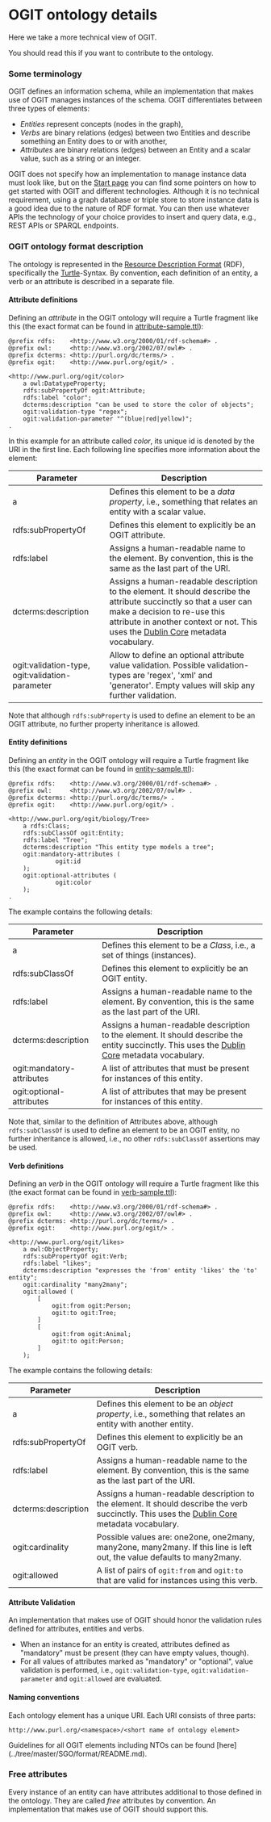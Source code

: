 # OGIT ontology details

Here we take a more technical view of OGIT.

You should read this if you want to contribute to the ontology.

### Some terminology

OGIT defines an information schema, while an implementation that makes use of OGIT manages instances of the schema. OGIT differentiates between three types of elements:

* _Entities_ represent concepts (nodes in the graph),
* _Verbs_ are binary relations (edges) between two Entities and describe something an Entity does to or with another,
* _Attributes_ are binary relations (edges) between an Entity and a scalar value, such as a string or an integer.

OGIT does not specify how an implementation to manage instance data must look like, but on the [Start page](Home) you
can find some pointers on how to get started with OGIT and different technologies. Although it is no technical
requirement, using a graph database or triple store to store instance data is a good idea due to the nature of RDF
format. You can then use whatever APIs the technology of your choice provides to insert and query data, e.g., REST APIs
or SPARQL endpoints.

### OGIT ontology format description

The ontology is represented in the [Resource Description
Format](https://www.w3.org/TR/2014/REC-rdf11-concepts-20140225/) (RDF), specifically the
[Turtle](https://www.w3.org/TR/2014/REC-turtle-20140225/)-Syntax. By convention, each definition of an entity, a verb or
an attribute is described in a separate file.

#### Attribute definitions

Defining an _attribute_ in the OGIT ontology will require a Turtle fragment like this (the exact format can be found in
[attribute-sample.ttl](attribute-sample.ttl)):

```turtle
@prefix rdfs:    <http://www.w3.org/2000/01/rdf-schema#> .
@prefix owl:     <http://www.w3.org/2002/07/owl#> .
@prefix dcterms: <http://purl.org/dc/terms/> .
@prefix ogit:    <http://www.purl.org/ogit/> .

<http://www.purl.org/ogit/color>
    a owl:DatatypeProperty;
    rdfs:subPropertyOf ogit:Attribute;
    rdfs:label "color";
    dcterms:description "can be used to store the color of objects";
    ogit:validation-type "regex";
    ogit:validation-parameter "^(blue|red|yellow)";
.
```

In this example for an attribute called _color_, its unique id is denoted by the URI in the first line. Each following
line specifies more information about the element:

| Parameter | Description |
| --- | --- |
|a|Defines this element to be a _data property_, i.e., something that relates an entity with a scalar value.|
|rdfs:subPropertyOf|Defines this element to explicitly be an OGIT attribute.|
|rdfs:label|Assigns a human-readable name to the element. By convention, this is the same as the last part of the URI.|
|dcterms:description|Assigns a human-readable description to the element. It should describe the attribute succinctly so that a user can make a decision to re-use this attribute in another context or not. This uses the [Dublin Core](http://dublincore.org/) metadata vocabulary.|
|ogit:validation-type, ogit:validation-parameter|Allow to define an optional attribute value validation. Possible validation-types are 'regex', 'xml' and 'generator'. Empty values will skip any further validation.|

Note that although `rdfs:subProperty` is used to define an element to be an OGIT attribute, no further property
inheritance is allowed.

#### Entity definitions

Defining an _entity_ in the OGIT ontology will require a Turtle fragment like this (the exact format can be found in
[entity-sample.ttl](entity-sample.ttl)):

```turtle
@prefix rdfs:    <http://www.w3.org/2000/01/rdf-schema#> .
@prefix owl:     <http://www.w3.org/2002/07/owl#> .
@prefix dcterms: <http://purl.org/dc/terms/> .
@prefix ogit:    <http://www.purl.org/ogit/> .

<http://www.purl.org/ogit/biology/Tree>
    a rdfs:Class;
    rdfs:subClassOf ogit:Entity;
    rdfs:label "Tree";
    dcterms:description "This entity type models a tree";
    ogit:mandatory-attributes (
             ogit:id
    );
    ogit:optional-attributes (
             ogit:color
    );
.
```

The example contains the following details:

| Parameter | Description |
| --- | --- |
|a|Defines this element to be a _Class_, i.e., a set of things (instances).|
|rdfs:subClassOf|Defines this element to explicitly be an OGIT entity.|
|rdfs:label|Assigns a human-readable name to the element. By convention, this is the same as the last part of the URI.|
|dcterms:description|Assigns a human-readable description to the element. It should describe the entity succinctly. This uses the [Dublin Core](http://dublincore.org/) metadata vocabulary.|
|ogit:mandatory-attributes|A list of attributes that must be present for instances of this entity.|
|ogit:optional-attributes|A list of attributes that may be present for instances of this entity.|

Note that, similar to the definition of Attributes above, although `rdfs:subClassOf` is used to define an element to be
an OGIT entity, no further inheritance is allowed, i.e., no other `rdfs:subClassOf` assertions may be used.

#### Verb definitions

Defining an _verb_ in the OGIT ontology will require a Turtle fragment like this (the exact format can be found in
[verb-sample.ttl](verb-sample.ttl)):

```turtle
@prefix rdfs:    <http://www.w3.org/2000/01/rdf-schema#> .
@prefix owl:     <http://www.w3.org/2002/07/owl#> .
@prefix dcterms: <http://purl.org/dc/terms/> .
@prefix ogit:    <http://www.purl.org/ogit/> .

<http://www.purl.org/ogit/likes>
    a owl:ObjectProperty;
    rdfs:subPropertyOf ogit:Verb;
    rdfs:label "likes";
    dcterms:description "expresses the 'from' entity 'likes' the 'to' entity";
    ogit:cardinality "many2many";
    ogit:allowed (
        [
            ogit:from ogit:Person;
            ogit:to ogit:Tree;
        ]
        [
            ogit:from ogit:Animal;
            ogit:to ogit:Person;
        ]
    );

```

The example contains the following details:

| Parameter | Description |
| --- | --- |
|a|Defines this element to be an _object property_, i.e., something that relates an entity with another entity.|
|rdfs:subPropertyOf|Defines this element to explicitly be an OGIT verb.|
|rdfs:label|Assigns a human-readable name to the element. By convention, this is the same as the last part of the URI.|
|dcterms:description|Assigns a human-readable description to the element. It should describe the verb succinctly. This uses the [Dublin Core](http://dublincore.org/) metadata vocabulary.|
|ogit:cardinality|Possible values are: one2one, one2many, many2one, many2many. If this line is left out, the value defaults to many2many.|
|ogit:allowed|A list of pairs of `ogit:from` and `ogit:to` that are valid for instances using this verb.|

#### Attribute Validation

An implementation that makes use of OGIT should honor the validation rules defined for attributes, entities and verbs.
* When an instance for an entity is created, attributes defined as "mandatory" must be present (they can have empty values, though).
* For all values of attributes marked as "mandatory" or "optional", value validation is performed, i.e., `ogit:validation-type`, `ogit:validation-parameter` and `ogit:allowed` are evaluated.

#### Naming conventions

Each ontology element has a unique URI. Each URI consists of three parts:

```
http://www.purl.org/<namespace>/<short name of ontology element>
```

Guidelines for all OGIT elements including NTOs can be found [here] (../tree/master/SGO/format/README.md).

### Free attributes

Every instance of an entity can have attributes additional to those defined in the ontology. They are called *free* attributes by convention. An implementation that makes use of OGIT should support this.

